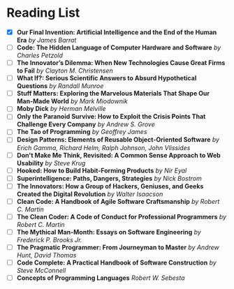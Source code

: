 # Reading List
- [x] **Our Final Invention: Artificial Intelligence and the End of the Human Era** *by James Barrat*
- [ ] **Code: The Hidden Language of Computer Hardware and Software** *by Charles Petzold*
- [ ] **The Innovator’s Dilemma: When New Technologies Cause Great Firms to Fail** *by Clayton M. Christensen*
- [ ] **What If?: Serious Scientific Answers to Absurd Hypothetical Questions** *by Randall Munroe*
- [ ] **Stuff Matters: Exploring the Marvelous Materials That Shape Our Man-Made World** *by Mark Miodownik*
- [ ] **Moby Dick** *by Herman Melville*
- [ ] **Only the Paranoid Survive: How to Exploit the Crisis Points That Challenge Every Company** *by Andrew S. Grove*
- [ ] **The Tao of Programming** *by Geoffrey James*
- [ ] **Design Patterns: Elements of Reusable Object-Oriented Software** *by Erich Gamma, Richard Helm, Ralph Johnson, John Vlissides*
- [ ] **Don't Make Me Think, Revisited: A Common Sense Approach to Web Usability** *by Steve Krug*
- [ ] **Hooked: How to Build Habit-Forming Products** *by Nir Eyal*
- [ ] **Superintelligence: Paths, Dangers, Strategies** *by Nick Bostrom*
- [ ] **The Innovators: How a Group of Hackers, Geniuses, and Geeks Created the Digital Revolution** *by Walter Isaacson*
- [ ] **Clean Code: A Handbook of Agile Software Craftsmanship** *by Robert C. Martin*
- [ ] **The Clean Coder: A Code of Conduct for Professional Programmers** *by Robert C. Martin*
- [ ] **The Mythical Man-Month: Essays on Software Engineering** *by Frederick P. Brooks Jr.*
- [ ] **The Pragmatic Programmer: From Journeyman to Master** *by Andrew Hunt, David Thomas*
- [ ] **Code Complete: A Practical Handbook of Software Construction** *by Steve McConnell*
- [ ] **Concepts of Programming Languages** *Robert W. Sebesta*
